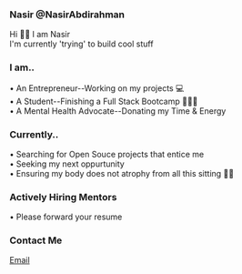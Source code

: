 ### Nasir @NasirAbdirahman
Hi 👋🏾 I am Nasir<br>
I'm currently 'trying' to build cool stuff

### I am..
• An Entrepreneur--Working on my projects 💻<br>
• A Student--Finishing a Full Stack Bootcamp 👨🏾‍🎓<br>
• A Mental Health Advocate--Donating my Time & Energy<br>



### Currently..
• Searching for Open Souce projects that entice me<br>
• Seeking my next oppurtunity<br>
• Ensuring my body does not atrophy from all this sitting 💪🏾<br>



### Actively Hiring Mentors
• Please forward your resume 



### Contact Me
[Email](mailto:nasir.a.abdirahman@outlook.com)

